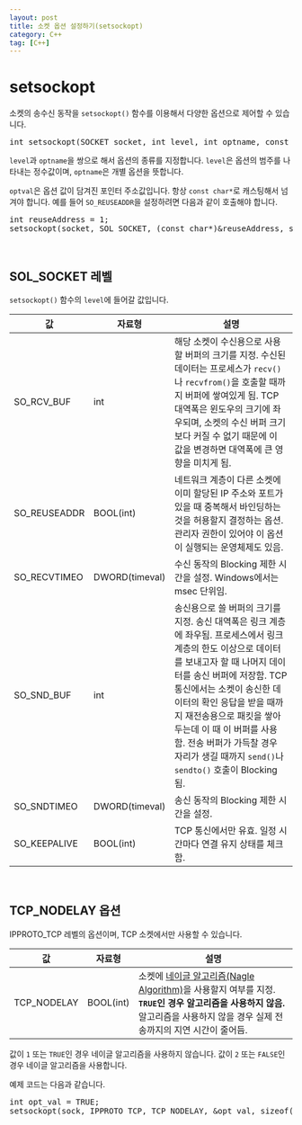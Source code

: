 ```yaml
---
layout: post
title: 소켓 옵션 설정하기(setsockopt)
category: C++
tag: [C++]
---
```

# setsockopt

소켓의 송수신 동작을 `setsockopt()` 함수를 이용해서 다양한 옵션으로 제어할 수 있습니다.

<pre class="prettyprint">
int setsockopt(SOCKET socket, int level, int optname, const char* optval, int optlen);
</pre>

`level`과 `optname`을 쌍으로 해서 옵션의 종류를 지정합니다. `level`은 옵션의 범주를 나타내는 정수값이며, `optname`은 개별 옵션을 뜻합니다.

`optval`은 옵션 값이 담겨진 포인터 주소값입니다. 항상 `const char*`로 캐스팅해서 넘겨야 합니다. 예를 들어 `SO_REUSEADDR`을 설정하려면 다음과 같이 호출해야 합니다.

<pre class="prettyprint">
int reuseAddress = 1;
setsockopt(socket, SOL_SOCKET, (const char*)&reuseAddress, sizeof(reuseAddress));
</pre>

<br>

## SOL_SOCKET 레벨

`setsockopt()` 함수의 `level`에 들어갈 값입니다.

값 | 자료형 | 설명
--- | --- | ---
SO_RCV_BUF | int | 해당 소켓이 수신용으로 사용할 버퍼의 크기를 지정. 수신된 데이터는 프로세스가 `recv()`나 `recvfrom()`을 호출할 때까지 버퍼에 쌓여있게 됨. TCP 대역폭은 윈도우의 크기에 좌우되며, 소켓의 수신 버퍼 크기보다 커질 수 없기 때문에 이 값을 변경하면 대역폭에 큰 영향을 미치게 됨.
SO_REUSEADDR | BOOL(int) | 네트워크 계층이 다른 소켓에 이미 할당된 IP 주소와 포트가 있을 때 중복해서 바인딩하는 것을 허용할지 결정하는 옵션. 관리자 권한이 있어야 이 옵션이 실행되는 운영체제도 있음.
SO_RECVTIMEO | DWORD(timeval) | 수신 동작의 Blocking 제한 시간을 설정. Windows에서는 msec 단위임.
SO_SND_BUF | int | 송신용으로 쓸 버퍼의 크기를 지정. 송신 대역폭은 링크 계층에 좌우됨. 프로세스에서 링크 계층의 한도 이상으로 데이터를 보내고자 할 때 나머지 데이터를 송신 버퍼에 저장함. TCP 통신에서는 소켓이 송신한 데이터의 확인 응답을 받을 때까지 재전송용으로 패킷을 쌓아두는데 이 때 이 버퍼를 사용함. 전송 버퍼가 가득찰 경우 자리가 생길 때까지 `send()`나 `sendto()` 호출이 Blocking 됨.
SO_SNDTIMEO | DWORD(timeval) | 송신 동작의 Blocking 제한 시간을 설정.
SO_KEEPALIVE | BOOL(int) | TCP 통신에서만 유효. 일정 시간마다 연결 유지 상태를 체크함.

<br>

## TCP_NODELAY 옵션

IPPROTO_TCP 레벨의 옵션이며, TCP 소켓에서만 사용할 수 있습니다.


값 | 자료형 | 설명
--- | --- | ---
TCP_NODELAY | BOOL(int) | 소켓에 [네이글 알고리즘(Nagle Algorithm)](https://en.wikipedia.org/wiki/Nagle%27s_algorithm)을 사용할지 여부를 지정. **`TRUE`인 경우 알고리즘을 사용하지 않음.** 알고리즘을 사용하지 않을 경우 실제 전송까지의 지연 시간이 줄어듬.

값이 `1` 또는 `TRUE`인 경우 네이글 알고리즘을 사용하지 않습니다.
값이 `2` 또는 `FALSE`인 경우 네이글 알고리즘을 사용합니다.

예제 코드는 다음과 같습니다.

<pre class="prettyprint">
int opt_val = TRUE;
setsockopt(sock, IPPROTO_TCP, TCP_NODELAY, &opt_val, sizeof(opt_val));
</pre>